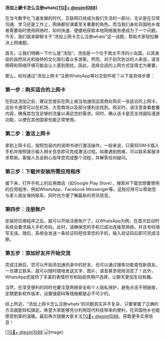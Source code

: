 **汤加上網卡怎么注册whats[[TG💪+ @esim1088](https://t.me/s/esim1088)]**

在当今数字化飞速发展的时代，互联网已经成为我们生活的一部分。无论是在日常沟通、学习还是工作上，网络都扮演着至关重要的角色。而当我们身处异国他乡或者需要临时使用网络时，如何快速、便捷地获取本地网络服务便成为了一个问题。今天，我们就来聊聊关于“汤加上网卡怎么注册whats”这一话题，帮助大家轻松解决上网难题。

首先，让我们明确一下什么是“汤加”。汤加是一个位于南太平洋的小岛国，以其美丽的自然风光和独特的文化吸引着众多游客。然而，对于初次到访的人来说，语言障碍和网络环境可能会让人感到困扰。因此，选择合适的上网方式显得尤为重要。

那么，如何通过“汤加上网卡”注册WhatsApp等社交软件呢？以下是具体步骤：

### 第一步：购买适合的上网卡

在到达汤加之前，建议您提前在网上或当地通信运营商处购买一张适合的上网卡。这些卡通常可以在机场、大型商场以及部分便利店找到。购买时，请注意查看套餐内容，确保其包含足够的流量以满足您的需求。同时，确认该卡是否支持国际漫游功能，以便在其他国家也能正常使用。

### 第二步：激活上网卡

拿到上网卡后，按照包装内的说明书进行激活操作。一般来说，只需将SIM卡插入手机并按照提示输入相关信息即可完成激活过程。如果遇到困难，可以联系客服寻求帮助。客服人员会耐心指导您完成整个流程，并解答任何疑问。

### 第三步：下载并安装所需应用程序

接下来，打开手机上的应用商店（如Google Play Store），搜索并下载您想要使用的应用程序，例如WhatsApp、Facebook Messenger等。这些应用可以帮助您与家人朋友保持联系，同时也方便了解最新的资讯信息。

### 第四步：注册账户

安装好应用程序之后，就可以开始注册账户了。以WhatsApp为例，在首次启动时系统会要求输入手机号码。此时，请确保您的手机已成功连接至网络，并且号码填写无误。随后，系统会发送一条验证码短信至您的手机，输入验证码后即可完成注册。

### 第五步：添加好友并开始交流

完成注册后，您可以开始添加通讯录中的好友，也可以通过搜索功能查找新朋友。一旦建立联系，就可以随时随地发送文字、图片、语音甚至视频消息了！此外，WhatsApp还提供了丰富的表情符号和贴纸供用户选择，让聊天更加生动有趣。

当然，在享受便利的同时也要注意网络安全和个人隐私保护。避免点击不明链接，定期更新软件版本，设置强密码等措施都是必不可少的。

综上所述，“汤加上网卡怎么注册whats”的问题其实并不复杂，只要掌握了正确的方法就能轻松搞定。希望大家能够充分利用现代科技带来的便利，在异国他乡也能感受到家的温暖。最后再次提醒大家关注[TG💪+ @esim1088](https://t.me/s/esim1088)，获取更多实用信息！

[[TG💪+ @esim1088](https://t.me/s/esim1088) ![Image](https://i.postimg.cc/4NQfJmqS/Snipaste-2025-05-13-00-14-12.png)]